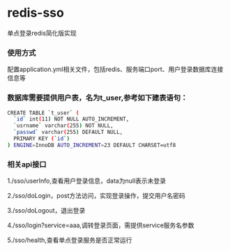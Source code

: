 # redis-sso
单点登录redis简化版实现

### 使用方式

配置application.yml相关文件，包括redis、服务端口port、用户登录数据库连接信息等

### 数据库需要提供用户表，名为t_user,参考如下建表语句：
```Bash
CREATE TABLE `t_user` (
  `id` int(11) NOT NULL AUTO_INCREMENT,
  `usrname` varchar(255) NOT NULL,
  `passwd` varchar(255) DEFAULT NULL,
  PRIMARY KEY (`id`)
) ENGINE=InnoDB AUTO_INCREMENT=23 DEFAULT CHARSET=utf8
```
### 相关api接口

1./sso/userInfo,查看用户登录信息，data为null表示未登录

2./sso/doLogin，post方法访问，实现登录操作，提交用户名密码

3./sso/doLogout，退出登录

4./sso/login?service=aaa,调转登录页面，需提供service服务名参数

5./sso/health,查看单点登录服务是否正常运行
